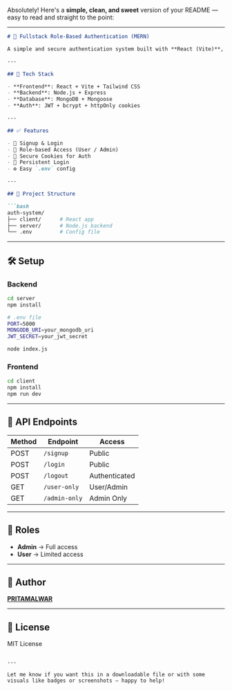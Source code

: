 Absolutely! Here's a **simple, clean, and sweet** version of your README — easy to read and straight to the point:

---

````markdown
# 🔐 Fullstack Role-Based Authentication (MERN)

A simple and secure authentication system built with **React (Vite)**, **Node.js**, **Express**, and **MongoDB**. Includes **JWT auth**, **httpOnly cookies**, and **role-based access (User/Admin)**.

---

## 🚀 Tech Stack

- **Frontend**: React + Vite + Tailwind CSS  
- **Backend**: Node.js + Express  
- **Database**: MongoDB + Mongoose  
- **Auth**: JWT + bcrypt + httpOnly cookies

---

## ✅ Features

- 📝 Signup & Login
- 🔐 Role-based Access (User / Admin)
- 🍪 Secure Cookies for Auth
- 🔄 Persistent Login
- ⚙️ Easy `.env` config

---

## 📁 Project Structure

```bash
auth-system/
├── client/      # React app
├── server/      # Node.js backend
└── .env         # Config file
````

---

## 🛠️ Setup

### Backend

```bash
cd server
npm install

# .env file
PORT=5000
MONGODB_URI=your_mongodb_uri
JWT_SECRET=your_jwt_secret

node index.js
```

### Frontend

```bash
cd client
npm install
npm run dev
```

---

## 🔐 API Endpoints

| Method | Endpoint      | Access        |
| ------ | ------------- | ------------- |
| POST   | `/signup`     | Public        |
| POST   | `/login`      | Public        |
| POST   | `/logout`     | Authenticated |
| GET    | `/user-only`  | User/Admin    |
| GET    | `/admin-only` | Admin Only    |

---

## 👤 Roles

* **Admin** → Full access
* **User** → Limited access

---

## 🙌 Author

[**PRITAMALWAR**](https://github.com/PRITAMALWAR)

---

## 📄 License

MIT License

```

---

Let me know if you want this in a downloadable file or with some visuals like badges or screenshots — happy to help!
```
